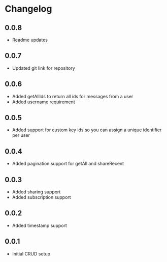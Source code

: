 # Changelog

## 0.0.8

* Readme updates

## 0.0.7

* Updated git link for repository

## 0.0.6

* Added getAllIds to return all ids for messages from a user
* Added username requirement

## 0.0.5

* Added support for custom key ids so you can assign a unique identifier per user

## 0.0.4

* Added pagination support for getAll and shareRecent

## 0.0.3

* Added sharing support
* Added subscription support

## 0.0.2

* Added timestamp support

## 0.0.1

* Initial CRUD setup
